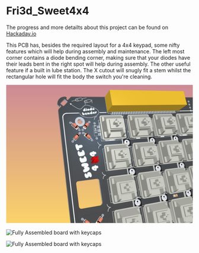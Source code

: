 # Fri3d_Sweet4x4

The progress and more detailts about this project can be found on [Hackaday.io](https://hackaday.io/project/186574-sweet-4x4)

This PCB has, besides the required layout for a 4x4 keypad, some nifty features which will help during assembly and maintenance. The left most corner contains a diode bending corner, making sure that your diodes have their leads bent in the right spot will help during assembly. The other useful feature if a built in lube station. The X cutout will snugly fit a stem whilst the rectangular hole will  fit the body the switch you're cleaning.

![Fully Assembled board with keycaps](media/PCB_Design_Highlight.jpg)

![Fully Assembled board with keycaps](media/Fully_Assembled.jpg)

![Fully Assembled board with keycaps](media/PCB_Closeup.jpg)